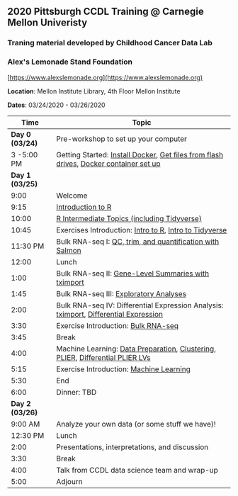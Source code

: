 ## 2020 Pittsburgh CCDL Training @ Carnegie Mellon Univeristy ##

### Traning material developed by Childhood Cancer Data Lab ###
### Alex's Lemonade Stand Foundation ###
[https://www.alexslemonade.org](https://www.alexslemonade.org)

**Location**: Mellon Institute Library, 4th Floor Mellon Institute

**Dates**: 03/24/2020 - 03/26/2020

| Time        | Topic                                          |
|-------------|------------------------------------------------|
| **Day 0 (03/24)**   | Pre-workshop to set up your computer    |
| 3 -5:00 PM     | Getting Started: [Install Docker](https://github.com/AlexsLemonade/training-modules/blob/master/docker-install/README.md), [Get files from flash drives](https://github.com/AlexsLemonade/RNA-Seq-Exercises/blob/master/flashdrive-instructions.md), [Docker container set up](https://github.com/AlexsLemonade/RNA-Seq-Exercises/blob/master/docker-load.md)|                              
| **Day 1 (03/25)**   |                                                |
| 9:00        | Welcome                                        |
| 9:15        | [Introduction to R](https://alexslemonade.github.io/training-modules/intro-to-R-tidyverse/01-intro_to_r.nb.html)                                |
| 10:00       | [R Intermediate Topics (including Tidyverse)](https://alexslemonade.github.io/training-modules/intro-to-R-tidyverse/02-intro_to_tidyverse.nb.html)      |
| 10:45       | Exercises Introduction: [Intro to R](https://github.com/AlexsLemonade/training-modules/blob/master/intro-to-R-tidyverse/03-intro_to_r_exercise.Rmd), [Intro to Tidyverse](https://github.com/AlexsLemonade/training-modules/blob/master/intro-to-R-tidyverse/04-intro_to_tidyverse_exercise.Rmd)      |
| 11:30 PM    | Bulk RNA-seq I: [QC, trim, and quantification with Salmon](https://github.com/AlexsLemonade/training-modules/blob/master/RNA-seq/01-qc_trim_quant.md)            |
| 12:00       | Lunch                                          |
| 1:00        | Bulk RNA-seq II: [Gene-Level Summaries with tximport](https://alexslemonade.github.io/training-modules/RNA-seq/02-gastric_cancer_tximport.nb.html) |
| 1:45        | Bulk RNA-seq III: [Exploratory Analyses](https://alexslemonade.github.io/training-modules/RNA-seq/03-gastric_cancer_exploratory.nb.html) |
| 2:00        | Bulk RNA-seq IV: Differential Expression Analysis: [tximport](https://github.com/AlexsLemonade/training-modules/blob/master/RNA-seq/04-nb_cell_line_tximport.md), [Differential Expression](https://alexslemonade.github.io/training-modules/RNA-seq/05-nb_cell_line_DESeq2.nb.html)               |
| 3:30        | Exercise Introduction: [Bulk RNA-seq](https://github.com/AlexsLemonade/training-modules/blob/master/RNA-seq/06-bulk_rnaseq_exercise.Rmd)                                              |
| 3:45        | Break                                          |
| 4:00        | Machine Learning: [Data Preparation](https://alexslemonade.github.io/training-modules/machine-learning/01-medulloblastoma_data_prep.nb.html), [Clustering](https://alexslemonade.github.io/training-modules/machine-learning/02-medulloblastoma_clustering.nb.html), [PLIER](https://alexslemonade.github.io/training-modules/machine-learning/03-medulloblastoma_PLIER.nb.html), [Differential PLIER LVs](https://alexslemonade.github.io/training-modules/machine-learning/04-medulloblastoma_LV_differences.nb.html)  
| 5:15        | Exercise Introduction: [Machine Learning](https://github.com/AlexsLemonade/training-modules/blob/master/machine-learning/05-machine_learning_exercise.Rmd)                                            |
| 5:30        | End                                           |
| 6:00        | Dinner: TBD    |
| **Day 2 (03/26)**   |                                                |
| 9:00 AM     | Analyze your own data (or some stuff we have)! |
| 12:30 PM    | Lunch                                          |
| 2:00        | Presentations, interpretations, and discussion |
| 3:30        | Break                                          |
| 4:00        | Talk from CCDL data science team and wrap-up   |
| 5:00        | Adjourn                                        |
